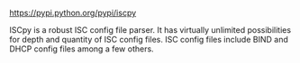 https://pypi.python.org/pypi/iscpy

ISCpy is a robust ISC config file parser. It has virtually unlimited possibilities for depth and quantity of ISC config files. ISC config files include BIND and DHCP config files among a few others.
